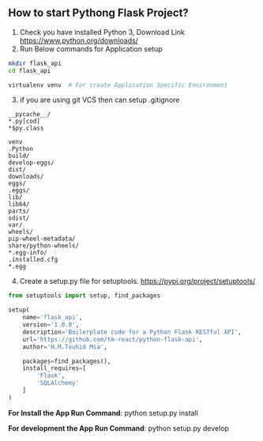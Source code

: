 ## How to start Pythong Flask Project?

1. Check you have installed Python 3, Download Link https://www.python.org/downloads/
2. Run Below commands for Application setup

```bash
mkdir flask_api
cd flask_api

virtualenv venv  # For create Application Specific Environment
```

3. if you are using git VCS then can setup .gitignore

```
__pycache__/
*.py[cod]
*$py.class

venv
.Python
build/
develop-eggs/
dist/
downloads/
eggs/
.eggs/
lib/
lib64/
parts/
sdist/
var/
wheels/
pip-wheel-metadata/
share/python-wheels/
*.egg-info/
.installed.cfg
*.egg
```

4. Create a setup.py file for setuptools. https://pypi.org/project/setuptools/

```python
from setuptools import setup, find_packages

setup(
    name='flask_api',
    version='1.0.0',
    description='Boilerplate code for a Python Flask RESTful API',
    url='https://github.com/tm-react/python-flask-api',
    author='H.M.Touhid Mia',

    packages=find_packages(),
    install_requires=[
        'Flask',
        'SQLAlchemy'
    ]
)
```

**For Install the App Run Command**:  python setup.py install

**For development the App Run Command**: python setup.py develop
